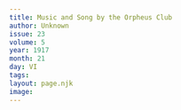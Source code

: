 ```yaml
---
title: Music and Song by the Orpheus Club
author: Unknown
issue: 23
volume: 5
year: 1917
month: 21
day: VI
tags:
layout: page.njk
image:
---
```


